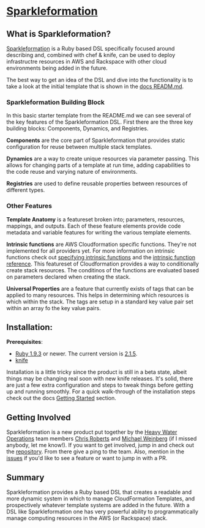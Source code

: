 # [Sparkleformation](https://github.com/sparkleformation/sparkle_formation)

## What is Sparkleformation?

[Sparkleformation](https://github.com/sparkleformation/sparkle_formation) is a Ruby based DSL specifically focused around describing and, combined with chef & knife, can be used to deploy infrastructre resources in AWS and Rackspace with other cloud environments being added in the future.

The best way to get an idea of the DSL and dive into the functionality is to take a look at the initial template that is shown in the [docs READM.md](https://github.com/sparkleformation/sparkle_formation/tree/master/docs#what-it-looks-like).

### Sparkleformation Building Block

In this basic starter template from the README.md we can see several of the key features of the Sparkleformation DSL. First there are the three key building blocks: Components, Dynamics, and Registries.

**Components** are the core part of Sparkleformation that provides static configuration for reuse between multiple stack templates.

**Dynamics** are a way to create unique resources via parameter passing. This allows for changing parts of a template at run time, adding capabilities to the code reuse and varying nature of environments.

**Registries** are used to define reusable properties between resources of different types.

### Other Features

**Template Anatomy** is a featureset broken into; parameters, resources, mappings, and outputs. Each of these feature elements provide code metadata and variable features for writing the various template elements.

**Intrinsic functions** are AWS Cloudformation specific functions. They're not implemented for all providers yet. For more information on intrinsic functions check out [specifying intrinsic functions](http://docs.aws.amazon.com/AWSCloudFormation/latest/UserGuide/intrinsic-fuctions-structure.html) and the [intrinsic function reference](http://docs.aws.amazon.com/AWSCloudFormation/latest/UserGuide/intrinsic-function-reference.html). This featureset of Cloudformation provides a way to conditionally create stack resources. The conditinos of the functions are evaluated based on parameters declared when creating the stack.

**Universal Properties** are a feature that currently exists of tags that can be applied to many resources. This helps in determining which resources is which within the stack. The tags are setup in a standard key value pair set within an array fo the key value pairs.

## Installation:

**Prerequisites**:

* [Ruby 1.9.3](https://www.ruby-lang.org/en/downloads/) or newer. The current version is [2.1.5](https://www.ruby-lang.org/en/downloads/).
* [knife](https://docs.getchef.com/knife.html) 

Installation is a little tricky since the product is still in a beta state, albeit things may be changing real soon with new knife releases. It's solid, there are just a few extra configuration and steps to tweak things before getting up and running smoothly. For a quick walk-through of the installation steps check out the docs [Getting Started](https://github.com/sparkleformation/sparkle_formation/tree/master/docs#getting-started) section.

## Getting Involved

Sparkleformation is a new product put together by the [Heavy Water Operations]() team members [Chris Roberts](https://github.com/chrisroberts) and [Michael Weinberg](https://github.com/luckymike) (if I missed anybody, let me know!). If you want to get involved, jump in and check out the [repository](https://github.com/sparkleformation/sparkle_formation). From there give a ping to the team. Also, mention in the [issues](https://github.com/sparkleformation/sparkle_formation/issues) if you'd like to see a feature or want to jump in with a PR.

## Summary

Sparkleformation provides a Ruby based DSL that creates a readable and more dynamic system in which to manage CloudFormation Templates, and prospectively whatever template systems are added in the future. With a DSL like Sparkleformation one has very powerful ability to programmatically manage computing resources in the AWS (or Rackspace) stack.